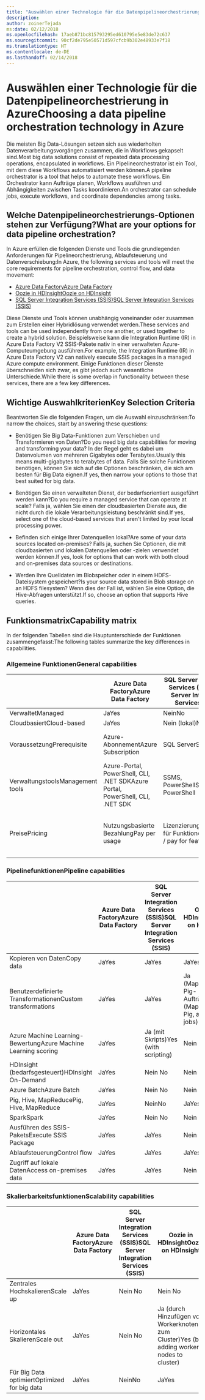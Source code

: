 ```yaml
---
title: "Auswählen einer Technologie für die Datenpipelineorchestrierung"
description: 
author: zoinerTejada
ms:date: 02/12/2018
ms.openlocfilehash: 17aeb871bc815793295ed610795e5e83de72c637
ms.sourcegitcommit: 90cf2de795e50571d597cfcb9b302e48933e7f18
ms.translationtype: HT
ms.contentlocale: de-DE
ms.lasthandoff: 02/14/2018
---
```

# <a name="choosing-a-data-pipeline-orchestration-technology-in-azure"></a><span data-ttu-id="78c4e-102">Auswählen einer Technologie für die Datenpipelineorchestrierung in Azure</span><span class="sxs-lookup"><span data-stu-id="78c4e-102">Choosing a data pipeline orchestration technology in Azure</span></span>

<span data-ttu-id="78c4e-103">Die meisten Big Data-Lösungen setzen sich aus wiederholten Datenverarbeitungsvorgängen zusammen, die in Workflows gekapselt sind.</span><span class="sxs-lookup"><span data-stu-id="78c4e-103">Most big data solutions consist of repeated data processing operations, encapsulated in workflows.</span></span> <span data-ttu-id="78c4e-104">Ein Pipelineorchestrator ist ein Tool, mit dem diese Workflows automatisiert werden können.</span><span class="sxs-lookup"><span data-stu-id="78c4e-104">A pipeline orchestrator is a tool that helps to automate these workflows.</span></span> <span data-ttu-id="78c4e-105">Ein Orchestrator kann Aufträge planen, Workflows ausführen und Abhängigkeiten zwischen Tasks koordinieren.</span><span class="sxs-lookup"><span data-stu-id="78c4e-105">An orchestrator can schedule jobs, execute workflows, and coordinate dependencies among tasks.</span></span>

## <a name="what-are-your-options-for-data-pipeline-orchestration"></a><span data-ttu-id="78c4e-106">Welche Datenpipelineorchestrierungs-Optionen stehen zur Verfügung?</span><span class="sxs-lookup"><span data-stu-id="78c4e-106">What are your options for data pipeline orchestration?</span></span>

<span data-ttu-id="78c4e-107">In Azure erfüllen die folgenden Dienste und Tools die grundlegenden Anforderungen für Pipelineorchestrierung, Ablaufsteuerung und Datenverschiebung:</span><span class="sxs-lookup"><span data-stu-id="78c4e-107">In Azure, the following services and tools will meet the core requirements for pipeline orchestration, control flow, and data movement:</span></span>

- [<span data-ttu-id="78c4e-108">Azure Data Factory</span><span class="sxs-lookup"><span data-stu-id="78c4e-108">Azure Data Factory</span></span>](/azure/data-factory/)
- [<span data-ttu-id="78c4e-109">Oozie in HDInsight</span><span class="sxs-lookup"><span data-stu-id="78c4e-109">Oozie on HDInsight</span></span>](/azure/hdinsight/hdinsight-use-oozie-linux-mac)
- [<span data-ttu-id="78c4e-110">SQL Server Integration Services (SSIS)</span><span class="sxs-lookup"><span data-stu-id="78c4e-110">SQL Server Integration Services (SSIS)</span></span>](/sql/integration-services/sql-server-integration-services)

<span data-ttu-id="78c4e-111">Diese Dienste und Tools können unabhängig voneinander oder zusammen zum Erstellen einer Hybridlösung verwendet werden.</span><span class="sxs-lookup"><span data-stu-id="78c4e-111">These services and tools can be used independently from one another, or used together to create a hybrid solution.</span></span> <span data-ttu-id="78c4e-112">Beispielsweise kann die Integration Runtime (IR) in Azure Data Factory V2 SSIS-Pakete nativ in einer verwalteten Azure-Computeumgebung ausführen.</span><span class="sxs-lookup"><span data-stu-id="78c4e-112">For example, the Integration Runtime (IR) in Azure Data Factory V2 can natively execute SSIS packages in a managed Azure compute environment.</span></span> <span data-ttu-id="78c4e-113">Einige Funktionen dieser Dienste überschneiden sich zwar, es gibt jedoch auch wesentliche Unterschiede.</span><span class="sxs-lookup"><span data-stu-id="78c4e-113">While there is some overlap in functionality between these services, there are a few key differences.</span></span>

## <a name="key-selection-criteria"></a><span data-ttu-id="78c4e-114">Wichtige Auswahlkriterien</span><span class="sxs-lookup"><span data-stu-id="78c4e-114">Key Selection Criteria</span></span>

<span data-ttu-id="78c4e-115">Beantworten Sie die folgenden Fragen, um die Auswahl einzuschränken:</span><span class="sxs-lookup"><span data-stu-id="78c4e-115">To narrow the choices, start by answering these questions:</span></span>

- <span data-ttu-id="78c4e-116">Benötigen Sie Big Data-Funktionen zum Verschieben und Transformieren von Daten?</span><span class="sxs-lookup"><span data-stu-id="78c4e-116">Do you need big data capabilities for moving and transforming your data?</span></span> <span data-ttu-id="78c4e-117">In der Regel geht es dabei um Datenvolumen von mehreren Gigabytes oder Terabytes.</span><span class="sxs-lookup"><span data-stu-id="78c4e-117">Usually this means multi-gigabytes to terabytes of data.</span></span> <span data-ttu-id="78c4e-118">Falls Sie solche Funktionen benötigen, können Sie sich auf die Optionen beschränken, die sich am besten für Big Data eignen.</span><span class="sxs-lookup"><span data-stu-id="78c4e-118">If yes, then narrow your options to those that best suited for big data.</span></span>

- <span data-ttu-id="78c4e-119">Benötigen Sie einen verwalteten Dienst, der bedarfsorientiert ausgeführt werden kann?</span><span class="sxs-lookup"><span data-stu-id="78c4e-119">Do you require a managed service that can operate at scale?</span></span> <span data-ttu-id="78c4e-120">Falls ja, wählen Sie einen der cloudbasierten Dienste aus, die nicht durch die lokale Verarbeitungsleistung beschränkt sind.</span><span class="sxs-lookup"><span data-stu-id="78c4e-120">If yes, select one of the cloud-based services that aren't limited by your local processing power.</span></span>

- <span data-ttu-id="78c4e-121">Befinden sich einige Ihrer Datenquellen lokal?</span><span class="sxs-lookup"><span data-stu-id="78c4e-121">Are some of your data sources located on-premises?</span></span> <span data-ttu-id="78c4e-122">Falls ja, suchen Sie Optionen, die mit cloudbasierten und lokalen Datenquellen oder -zielen verwendet werden können.</span><span class="sxs-lookup"><span data-stu-id="78c4e-122">If yes, look for options that can work with both cloud and on-premises data sources or destinations.</span></span>

- <span data-ttu-id="78c4e-123">Werden Ihre Quelldaten im Blobspeicher oder in einem HDFS-Dateisystem gespeichert?</span><span class="sxs-lookup"><span data-stu-id="78c4e-123">Is your source data stored in Blob storage on an HDFS filesystem?</span></span> <span data-ttu-id="78c4e-124">Wenn dies der Fall ist, wählen Sie eine Option, die Hive-Abfragen unterstützt.</span><span class="sxs-lookup"><span data-stu-id="78c4e-124">If so, choose an option that supports Hive queries.</span></span>

## <a name="capability-matrix"></a><span data-ttu-id="78c4e-125">Funktionsmatrix</span><span class="sxs-lookup"><span data-stu-id="78c4e-125">Capability matrix</span></span>

<span data-ttu-id="78c4e-126">In der folgenden Tabellen sind die Hauptunterschiede der Funktionen zusammengefasst:</span><span class="sxs-lookup"><span data-stu-id="78c4e-126">The following tables summarize the key differences in capabilities.</span></span>

### <a name="general-capabilities"></a><span data-ttu-id="78c4e-127">Allgemeine Funktionen</span><span class="sxs-lookup"><span data-stu-id="78c4e-127">General capabilities</span></span>

| | <span data-ttu-id="78c4e-128">Azure Data Factory</span><span class="sxs-lookup"><span data-stu-id="78c4e-128">Azure Data Factory</span></span> | <span data-ttu-id="78c4e-129">SQL Server Integration Services (SSIS)</span><span class="sxs-lookup"><span data-stu-id="78c4e-129">SQL Server Integration Services (SSIS)</span></span> | <span data-ttu-id="78c4e-130">Oozie in HDInsight</span><span class="sxs-lookup"><span data-stu-id="78c4e-130">Oozie on HDInsight</span></span>
| --- | --- | --- | --- |
| <span data-ttu-id="78c4e-131">Verwaltet</span><span class="sxs-lookup"><span data-stu-id="78c4e-131">Managed</span></span> | <span data-ttu-id="78c4e-132">Ja</span><span class="sxs-lookup"><span data-stu-id="78c4e-132">Yes</span></span> | <span data-ttu-id="78c4e-133">Nein</span><span class="sxs-lookup"><span data-stu-id="78c4e-133">No</span></span> | <span data-ttu-id="78c4e-134">Ja</span><span class="sxs-lookup"><span data-stu-id="78c4e-134">Yes</span></span> |
| <span data-ttu-id="78c4e-135">Cloudbasiert</span><span class="sxs-lookup"><span data-stu-id="78c4e-135">Cloud-based</span></span> | <span data-ttu-id="78c4e-136">Ja</span><span class="sxs-lookup"><span data-stu-id="78c4e-136">Yes</span></span> | <span data-ttu-id="78c4e-137">Nein (lokal)</span><span class="sxs-lookup"><span data-stu-id="78c4e-137">No (local)</span></span> | <span data-ttu-id="78c4e-138">Ja</span><span class="sxs-lookup"><span data-stu-id="78c4e-138">Yes</span></span> |
| <span data-ttu-id="78c4e-139">Voraussetzung</span><span class="sxs-lookup"><span data-stu-id="78c4e-139">Prerequisite</span></span> | <span data-ttu-id="78c4e-140">Azure-Abonnement</span><span class="sxs-lookup"><span data-stu-id="78c4e-140">Azure Subscription</span></span> | <span data-ttu-id="78c4e-141">SQL Server</span><span class="sxs-lookup"><span data-stu-id="78c4e-141">SQL Server</span></span>  | <span data-ttu-id="78c4e-142">Azure-Abonnement, HDInsight-Cluster</span><span class="sxs-lookup"><span data-stu-id="78c4e-142">Azure Subscription, HDInsight cluster</span></span> |
| <span data-ttu-id="78c4e-143">Verwaltungstools</span><span class="sxs-lookup"><span data-stu-id="78c4e-143">Management tools</span></span> | <span data-ttu-id="78c4e-144">Azure-Portal, PowerShell, CLI, .NET SDK</span><span class="sxs-lookup"><span data-stu-id="78c4e-144">Azure Portal, PowerShell, CLI, .NET SDK</span></span> | <span data-ttu-id="78c4e-145">SSMS, PowerShell</span><span class="sxs-lookup"><span data-stu-id="78c4e-145">SSMS, PowerShell</span></span> | <span data-ttu-id="78c4e-146">Bash-Shell, Oozie-REST-API, Oozie-Webbenutzeroberfläche</span><span class="sxs-lookup"><span data-stu-id="78c4e-146">Bash shell, Oozie REST API, Oozie web UI</span></span> |
| <span data-ttu-id="78c4e-147">Preise</span><span class="sxs-lookup"><span data-stu-id="78c4e-147">Pricing</span></span> | <span data-ttu-id="78c4e-148">Nutzungsbasierte Bezahlung</span><span class="sxs-lookup"><span data-stu-id="78c4e-148">Pay per usage</span></span> | <span data-ttu-id="78c4e-149">Lizenzierung/Bezahlung für Funktionen</span><span class="sxs-lookup"><span data-stu-id="78c4e-149">Licensing / pay for features</span></span> | <span data-ttu-id="78c4e-150">Keine Zusatzgebühren (nur Gebühren für die Ausführung des HDInsight-Clusters)</span><span class="sxs-lookup"><span data-stu-id="78c4e-150">No additional charge on top of running the HDInsight cluster</span></span> |

### <a name="pipeline-capabilities"></a><span data-ttu-id="78c4e-151">Pipelinefunktionen</span><span class="sxs-lookup"><span data-stu-id="78c4e-151">Pipeline capabilities</span></span>

| | <span data-ttu-id="78c4e-152">Azure Data Factory</span><span class="sxs-lookup"><span data-stu-id="78c4e-152">Azure Data Factory</span></span> | <span data-ttu-id="78c4e-153">SQL Server Integration Services (SSIS)</span><span class="sxs-lookup"><span data-stu-id="78c4e-153">SQL Server Integration Services (SSIS)</span></span> | <span data-ttu-id="78c4e-154">Oozie in HDInsight</span><span class="sxs-lookup"><span data-stu-id="78c4e-154">Oozie on HDInsight</span></span>
| --- | --- | --- | --- |
| <span data-ttu-id="78c4e-155">Kopieren von Daten</span><span class="sxs-lookup"><span data-stu-id="78c4e-155">Copy data</span></span> | <span data-ttu-id="78c4e-156">Ja</span><span class="sxs-lookup"><span data-stu-id="78c4e-156">Yes</span></span> | <span data-ttu-id="78c4e-157">Ja</span><span class="sxs-lookup"><span data-stu-id="78c4e-157">Yes</span></span> | <span data-ttu-id="78c4e-158">Ja</span><span class="sxs-lookup"><span data-stu-id="78c4e-158">Yes</span></span> |
| <span data-ttu-id="78c4e-159">Benutzerdefinierte Transformationen</span><span class="sxs-lookup"><span data-stu-id="78c4e-159">Custom transformations</span></span> | <span data-ttu-id="78c4e-160">Ja</span><span class="sxs-lookup"><span data-stu-id="78c4e-160">Yes</span></span> | <span data-ttu-id="78c4e-161">Ja</span><span class="sxs-lookup"><span data-stu-id="78c4e-161">Yes</span></span> | <span data-ttu-id="78c4e-162">Ja (MapReduce-, Pig- und Hive-Aufträge)</span><span class="sxs-lookup"><span data-stu-id="78c4e-162">Yes (MapReduce, Pig, and Hive jobs)</span></span> |
| <span data-ttu-id="78c4e-163">Azure Machine Learning-Bewertung</span><span class="sxs-lookup"><span data-stu-id="78c4e-163">Azure Machine Learning scoring</span></span> | <span data-ttu-id="78c4e-164">Ja</span><span class="sxs-lookup"><span data-stu-id="78c4e-164">Yes</span></span> | <span data-ttu-id="78c4e-165">Ja (mit Skripts)</span><span class="sxs-lookup"><span data-stu-id="78c4e-165">Yes (with scripting)</span></span> | <span data-ttu-id="78c4e-166">Nein </span><span class="sxs-lookup"><span data-stu-id="78c4e-166">No</span></span> |
| <span data-ttu-id="78c4e-167">HDInsight (bedarfsgesteuert)</span><span class="sxs-lookup"><span data-stu-id="78c4e-167">HDInsight On-Demand</span></span> | <span data-ttu-id="78c4e-168">Ja</span><span class="sxs-lookup"><span data-stu-id="78c4e-168">Yes</span></span> | <span data-ttu-id="78c4e-169">Nein </span><span class="sxs-lookup"><span data-stu-id="78c4e-169">No</span></span> | <span data-ttu-id="78c4e-170">Nein </span><span class="sxs-lookup"><span data-stu-id="78c4e-170">No</span></span> |
| <span data-ttu-id="78c4e-171">Azure Batch</span><span class="sxs-lookup"><span data-stu-id="78c4e-171">Azure Batch</span></span> | <span data-ttu-id="78c4e-172">Ja</span><span class="sxs-lookup"><span data-stu-id="78c4e-172">Yes</span></span> | <span data-ttu-id="78c4e-173">Nein </span><span class="sxs-lookup"><span data-stu-id="78c4e-173">No</span></span> | <span data-ttu-id="78c4e-174">Nein </span><span class="sxs-lookup"><span data-stu-id="78c4e-174">No</span></span> |
| <span data-ttu-id="78c4e-175">Pig, Hive, MapReduce</span><span class="sxs-lookup"><span data-stu-id="78c4e-175">Pig, Hive, MapReduce</span></span> | <span data-ttu-id="78c4e-176">Ja</span><span class="sxs-lookup"><span data-stu-id="78c4e-176">Yes</span></span> | <span data-ttu-id="78c4e-177">Nein</span><span class="sxs-lookup"><span data-stu-id="78c4e-177">No</span></span> | <span data-ttu-id="78c4e-178">Ja</span><span class="sxs-lookup"><span data-stu-id="78c4e-178">Yes</span></span> |
| <span data-ttu-id="78c4e-179">Spark</span><span class="sxs-lookup"><span data-stu-id="78c4e-179">Spark</span></span> | <span data-ttu-id="78c4e-180">Ja</span><span class="sxs-lookup"><span data-stu-id="78c4e-180">Yes</span></span> | <span data-ttu-id="78c4e-181">Nein </span><span class="sxs-lookup"><span data-stu-id="78c4e-181">No</span></span> | <span data-ttu-id="78c4e-182">Nein </span><span class="sxs-lookup"><span data-stu-id="78c4e-182">No</span></span> |
| <span data-ttu-id="78c4e-183">Ausführen des SSIS-Pakets</span><span class="sxs-lookup"><span data-stu-id="78c4e-183">Execute SSIS Package</span></span> | <span data-ttu-id="78c4e-184">Ja</span><span class="sxs-lookup"><span data-stu-id="78c4e-184">Yes</span></span> | <span data-ttu-id="78c4e-185">Ja</span><span class="sxs-lookup"><span data-stu-id="78c4e-185">Yes</span></span> | <span data-ttu-id="78c4e-186">Nein </span><span class="sxs-lookup"><span data-stu-id="78c4e-186">No</span></span> |
| <span data-ttu-id="78c4e-187">Ablaufsteuerung</span><span class="sxs-lookup"><span data-stu-id="78c4e-187">Control flow</span></span> | <span data-ttu-id="78c4e-188">Ja</span><span class="sxs-lookup"><span data-stu-id="78c4e-188">Yes</span></span> | <span data-ttu-id="78c4e-189">Ja</span><span class="sxs-lookup"><span data-stu-id="78c4e-189">Yes</span></span> | <span data-ttu-id="78c4e-190">Ja</span><span class="sxs-lookup"><span data-stu-id="78c4e-190">Yes</span></span> |
| <span data-ttu-id="78c4e-191">Zugriff auf lokale Daten</span><span class="sxs-lookup"><span data-stu-id="78c4e-191">Access on-premises data</span></span> | <span data-ttu-id="78c4e-192">Ja</span><span class="sxs-lookup"><span data-stu-id="78c4e-192">Yes</span></span> | <span data-ttu-id="78c4e-193">Ja</span><span class="sxs-lookup"><span data-stu-id="78c4e-193">Yes</span></span> | <span data-ttu-id="78c4e-194">Nein </span><span class="sxs-lookup"><span data-stu-id="78c4e-194">No</span></span> |

### <a name="scalability-capabilities"></a><span data-ttu-id="78c4e-195">Skalierbarkeitsfunktionen</span><span class="sxs-lookup"><span data-stu-id="78c4e-195">Scalability capabilities</span></span>

| | <span data-ttu-id="78c4e-196">Azure Data Factory</span><span class="sxs-lookup"><span data-stu-id="78c4e-196">Azure Data Factory</span></span> | <span data-ttu-id="78c4e-197">SQL Server Integration Services (SSIS)</span><span class="sxs-lookup"><span data-stu-id="78c4e-197">SQL Server Integration Services (SSIS)</span></span> | <span data-ttu-id="78c4e-198">Oozie in HDInsight</span><span class="sxs-lookup"><span data-stu-id="78c4e-198">Oozie on HDInsight</span></span>
| --- | --- | --- | --- |
| <span data-ttu-id="78c4e-199">Zentrales Hochskalieren</span><span class="sxs-lookup"><span data-stu-id="78c4e-199">Scale up</span></span> | <span data-ttu-id="78c4e-200">Ja</span><span class="sxs-lookup"><span data-stu-id="78c4e-200">Yes</span></span> | <span data-ttu-id="78c4e-201">Nein </span><span class="sxs-lookup"><span data-stu-id="78c4e-201">No</span></span> | <span data-ttu-id="78c4e-202">Nein </span><span class="sxs-lookup"><span data-stu-id="78c4e-202">No</span></span> |
| <span data-ttu-id="78c4e-203">Horizontales Skalieren</span><span class="sxs-lookup"><span data-stu-id="78c4e-203">Scale out</span></span> | <span data-ttu-id="78c4e-204">Ja</span><span class="sxs-lookup"><span data-stu-id="78c4e-204">Yes</span></span> | <span data-ttu-id="78c4e-205">Nein </span><span class="sxs-lookup"><span data-stu-id="78c4e-205">No</span></span> | <span data-ttu-id="78c4e-206">Ja (durch Hinzufügen von Workerknoten zum Cluster)</span><span class="sxs-lookup"><span data-stu-id="78c4e-206">Yes (by adding worker nodes to cluster)</span></span> |
| <span data-ttu-id="78c4e-207">Für Big Data optimiert</span><span class="sxs-lookup"><span data-stu-id="78c4e-207">Optimized for big data</span></span> | <span data-ttu-id="78c4e-208">Ja</span><span class="sxs-lookup"><span data-stu-id="78c4e-208">Yes</span></span> | <span data-ttu-id="78c4e-209">Nein</span><span class="sxs-lookup"><span data-stu-id="78c4e-209">No</span></span> | <span data-ttu-id="78c4e-210">Ja</span><span class="sxs-lookup"><span data-stu-id="78c4e-210">Yes</span></span> |

